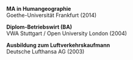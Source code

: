 **MA in Humangeographie**  
Goethe-Universität Frankfurt (2014)

**Diplom-Betriebswirt (BA)**  
VWA Stuttgart / Open University London (2004)

**Ausbildung zum Luftverkehrskaufmann**  
Deutsche Lufthansa AG (2003)
